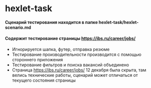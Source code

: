 # hexlet-task

#### Сценарий тестирования находится в папке hexlet-task/hexlet-scenario.md
#### Содержит тестирование страницы https://ibs.ru/career/jobs/
- Игнорируется шапка, футер, отправка резюме
- Тестирование производительности производится с помощью стороннего приложения
- Тестирование фильтров и поиска вакансий объединено
- Страница https://ibs.ru/career/jobs/ 12 декабря была скрыта, там велись технические работы, сценарий может отличаться от текущего состояния страницы
